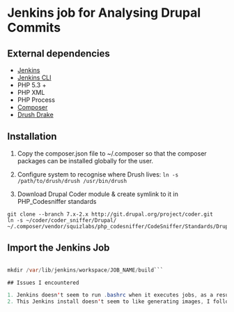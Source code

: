 # Jenkins job for Analysing Drupal Commits

## External dependencies

* [Jenkins](http://jenkins-ci.org/)
* [Jenkins CLI](http://yourserver.com/cli)
* PHP 5.3 +
* PHP XML
* PHP Process
* [Composer](https://getcomposer.org)
* [Drush Drake](https://www.drupal.org/project/drush_drake)


## Installation

1. Copy the composer.json file to ~/.composer so that the composer packages can be installed globally for the user.

2. Configure system to recognise where Drush lives:
```ln -s /path/to/drush/drush /usr/bin/drush```

3. Download Drupal Coder module & create symlink to it in PHP_Codesniffer standards
```
git clone --branch 7.x-2.x http://git.drupal.org/project/coder.git
ln -s ~/coder/coder_sniffer/Drupal/ ~/.composer/vendor/squizlabs/php_codesniffer/CodeSniffer/Standards/Drupal
```

## Import the Jenkins Job

```java -jar jenkins-cli.jar -s http://JENKINS_URL:8080 create-job JOB_NAME < DrupalCommitAnalytics.xml

mkdir /var/lib/jenkins/workspace/JOB_NAME/build```

## Issues I encountered

1. Jenkins doesn't seem to run .bashrc when it executes jobs, as a result I found that it was necessary to set $PATH vars in jenkins
2. This Jenkins install doesn't seem to like generating images, I followed [these instructions](https://wiki.jenkins-ci.org/display/JENKINS/Jenkins+got+java.awt.headless+problem) and restarted jenkins 
